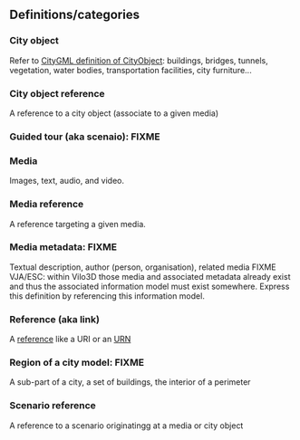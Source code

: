## Definitions/categories

### City object
Refer to [CityGML definition of CityObject](https://portal.opengeospatial.org/files/?artifact_id=16675): buildings, bridges, tunnels, vegetation, water bodies, transportation facilities, city furniture...

### City object reference
A reference to a city object (associate to a given media)

### Guided tour (aka scenaio): FIXME

### Media 
Images, text, audio, and video.

### Media reference
A reference targeting a given media.

### Media metadata: FIXME
Textual description, author (person, organisation), related media
FIXME VJA/ESC: within Vilo3D those media and associated metadata already exist and 
thus the associated information model must exist somewhere. 
Express this definition by referencing this information model.

### Reference (aka link)
A [reference](https://en.wikipedia.org/wiki/Reference_(computer_science)) like a URI or an [URN](https://en.wikipedia.org/wiki/Uniform_Resource_Identifier#URNs) 

### Region of a city model: FIXME
A sub-part of a city, a set of buildings, the interior of a perimeter
   
### Scenario reference
A reference to a scenario originatingg at a media or city object
